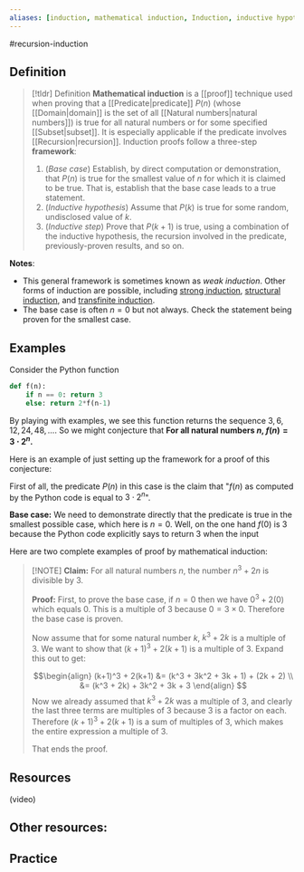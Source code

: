 ```yaml
---
aliases: [induction, mathematical induction, Induction, inductive hypothesis]
--- 
```


#recursion-induction 

## Definition 

> [!tldr] Definition
> **Mathematical induction** is a [[proof]] technique used when proving that a [[Predicate|predicate]] $P(n)$ (whose [[Domain|domain]] is the set of all [[Natural numbers|natural numbers]]) is true for all natural numbers or for some specified [[Subset|subset]]. It is especially applicable if the predicate involves [[Recursion|recursion]]. Induction proofs follow a three-step **framework**: 
> 1. (*Base case*) Establish, by direct computation or demonstration, that $P(n)$ is true for the smallest value of $n$ for which it is claimed to be true. That is, establish that the base case leads to a true statement.  
> 2. (*Inductive hypothesis*) Assume that $P(k)$ is true for some random, undisclosed value of $k$. 
> 3. (*Inductive step*) Prove that $P(k+1)$ is true, using a combination of the inductive hypothesis, the recursion involved in the predicate, previously-proven results, and so on. 

**Notes**: 
- This general framework is sometimes known as *weak induction*. Other forms of induction are possible, including [strong induction](https://ocw.mit.edu/courses/6-042j-mathematics-for-computer-science-fall-2010/resources/lecture-3-strong-induction/), [structural induction](https://www.cs.umd.edu/class/summer2016/cmsc250/files/slides/structuralInduction.pdf), and [transfinite induction](https://mathworld.wolfram.com/TransfiniteInduction.html). 
- The base case is often $n = 0$ but not always. Check the statement being proven for the smallest case.

## Examples 

Consider the Python function
```python
def f(n): 
	if n == 0: return 3
	else: return 2*f(n-1)
```

By playing with examples, we see this function returns the sequence $3, 6, 12, 24, 48, \dots$. So we might conjecture that **For all natural numbers $n$, $f(n) = 3 \cdot 2^n$.** 

Here is an example of just setting up the framework for a proof of this conjecture: 

First of all, the predicate $P(n)$ in this case is the claim that "$f(n)$ as computed by the Python code is equal to $3 \cdot 2^n$". 

**Base case:** We need to demonstrate directly that the predicate is true in the smallest possible case, which here is $n=0$. Well, on the one hand $f(0)$ is 3 because the Python code explicitly says to return 3 when the input


Here are two complete examples of proof by mathematical induction: 

> [!NOTE] **Claim:** For all natural numbers $n$, the number $n^3 + 2n$ is divisible by $3$. 
> 
> **Proof:** First, to prove the base case, if $n=0$ then we have $0^3 + 2(0)$ which equals $0$. This is a multiple of $3$ because $0 = 3 \times 0$. Therefore the base case is proven. 
> 
> Now assume that for some natural number $k$, $k^3 + 2k$ is a multiple of 3. We want to show that $(k+1)^3 + 2(k+1)$ is a multiple of 3. Expand this out to get: 
> 
> $$\begin{align}
> (k+1)^3 + 2(k+1) &= (k^3 + 3k^2 + 3k + 1) + (2k + 2) \\
>    &= (k^3 + 2k) + 3k^2 + 3k + 3
> \end{align}
> $$
> Now we already assumed that $k^3 + 2k$ was a multiple of 3, and clearly the last three terms are multiples of 3 because 3 is a factor on each. Therefore $(k+1)^3 + 2(k+1)$ is a sum of multiples of 3, which makes the entire expression a multiple of 3. 
> 
> That ends the proof.   

## Resources 

(video)

Other resources: 
- 

## Practice 
